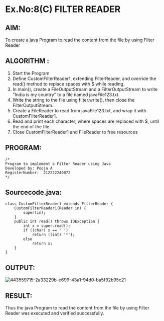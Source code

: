 # Ex.No:8(C)             FILTER READER
## AIM:
 To create a java Program to read the content from the file by using Filter Reader 



## ALGORITHM :
1.  Start the Program
2.  Define CustomFilterReader1, extending FilterReader, and override the read() method to replace spaces with $ while reading.
2.	In main(), create a FileOutputStream and a FilterOutputStream to write "India is my country" to a file named javaFile123.txt.
3.	Write the string to the file using filter.write(), then close the FilterOutputStream.
4.	Create a FileReader to read from javaFile123.txt, and wrap it with CustomFilterReader1.
5.	Read and print each character, where spaces are replaced with $, until the end of the file.
6.	Close CustomFilterReader1 and FileReader to free resources

## PROGRAM:
 ```
/*
Program to implement a Filter Reader using Java
Developed by: Pooja A
RegisterNumber:  212222240072
*/
```

## Sourcecode.java:
```
class CustomFilterReader1 extends FilterReader {  
    CustomFilterReader1(Reader in) {  
        super(in);  
    }  
    public int read() throws IOException {  
        int x = super.read();  
        if ((char) x == ' ')  
            return ((int) '*');  
        else  
            return x;  
    }  
}  
```



## OUTPUT:

![443559715-2a33229b-e699-43a1-94d0-ba5f92b95c21](https://github.com/user-attachments/assets/bac60340-b9f4-4122-997c-8b87c03f1a8c)



## RESULT:
Thus the java Program to read the content from the file by using Filter Reader  was executed and verified successfully.









